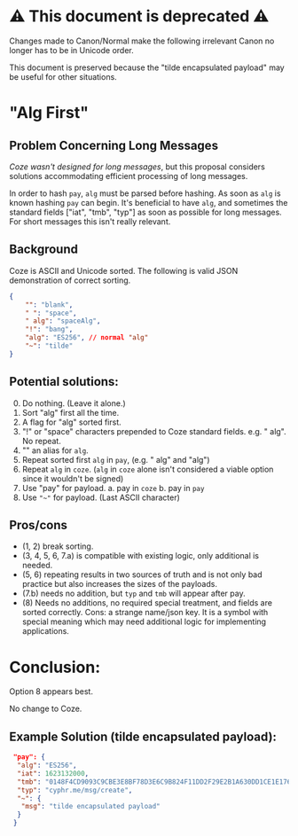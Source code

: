 # ⚠️ This document is deprecated ⚠️
Changes made to Canon/Normal make the following irrelevant  Canon no longer has
to be in Unicode order. 

This document is preserved because the "tilde encapsulated payload" may be
useful for other situations. 

# "Alg First" 
## Problem Concerning Long Messages

*Coze wasn't designed for long messages*, but this proposal considers solutions
accommodating efficient processing of long messages.

In order to hash `pay`, `alg` must be parsed before hashing.  As soon as `alg`
is known hashing `pay` can begin.  It's beneficial to have `alg`, and sometimes
the standard fields ["iat", "tmb", "typ"] as soon as possible for long messages.
For short messages this isn't really relevant.  


## Background
Coze is ASCII and Unicode sorted.  The following is valid JSON demonstration of
correct sorting.

```json
{
	"": "blank",
	" ": "space",
	" alg": "spaceAlg",
	"!": "bang",
	"alg": "ES256", // normal "alg"
	"~": "tilde"
}
 ```

## Potential solutions: 

0. Do nothing. (Leave it alone.)
1. Sort "alg" first all the time.
2. A flag for "alg" sorted first.
3. "!" or "space" characters prepended to Coze standard fields. e.g. " alg".  No
   repeat.
4. "" an alias for `alg`. 
5. Repeat sorted first `alg` in `pay`, (e.g. " alg" and "alg") 
6. Repeat `alg` in `coze`. (`alg` in `coze` alone isn't considered a viable option
   since it wouldn't be signed)
7. Use "pay" for payload. 
	a. pay in `coze` 
	b. pay in `pay`
8. Use `"~"` for payload.  (Last ASCII character)


## Pros/cons
 - (1, 2) break sorting.
 - (3, 4, 5, 6, 7.a) is compatible with existing logic, only additional is
   needed. 
 - (5, 6) repeating results in two sources of truth and is not only bad practice
   but also increases the sizes of the payloads. 
 - (7.b) needs no addition, but `typ` and `tmb` will appear after pay.  
 - (8) Needs no additions, no required special treatment, and fields are sorted
   correctly.  Cons: a strange name/json key.  It is a symbol with special
   meaning which may need additional logic for implementing applications.


# Conclusion:
 Option 8 appears best.  

 No change to Coze.  


## Example Solution (tilde encapsulated payload):

```json
 "pay": {
  "alg": "ES256",
  "iat": 1623132000,
  "tmb": "0148F4CD9093C9CBE3E8BF78D3E6C9B824F11DD2F29E2B1A630DD1CE1E176CDD",
  "typ": "cyphr.me/msg/create",
  "~": {
   "msg": "tilde encapsulated payload"
  }
 }
 ```








